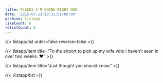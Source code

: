 ```yaml
---
title: PLACES I'M GOING RIGHT NOW
date: '2015-07-13T18:31:51+00:00'
archive: listapp
likeCount: 6
relistCount: 0
---
```


<!--more-->

{{< listapp/list order=false reverse=false >}}

   {{< listapp/item title="To the airport to pick up my wife who I haven't seen in over two weeks. ❤️" >}}

   {{< listapp/item title="Just thought you should know." >}}

{{< /listapp/list >}}
